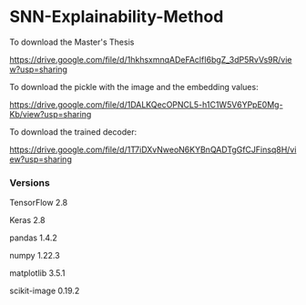 # SNN-Explainability-Method

To download the Master's Thesis

https://drive.google.com/file/d/1hkhsxmnqADeFAclfI6bgZ_3dP5RvVs9R/view?usp=sharing


To download the pickle with the image and the embedding values:

https://drive.google.com/file/d/1DALKQecOPNCL5-h1C1W5V6YPpE0Mg-Kb/view?usp=sharing


To download the trained decoder:

https://drive.google.com/file/d/1T7iDXvNweoN6KYBnQADTgGfCJFinsq8H/view?usp=sharing


### Versions

TensorFlow 2.8

Keras 2.8

pandas 1.4.2

numpy 1.22.3

matplotlib 3.5.1

scikit-image 0.19.2
